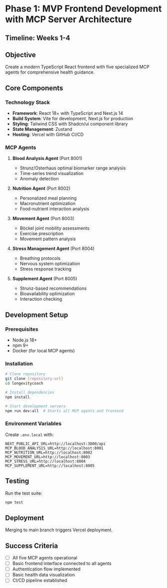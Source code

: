 # Phase 1: MVP Frontend Development with MCP Server Architecture

## Timeline: Weeks 1-4

## Objective
Create a modern TypeScript React frontend with five specialized MCP agents for comprehensive health guidance.

## Core Components

### Technology Stack
- **Framework**: React 18+ with TypeScript and Next.js 14
- **Build System**: Vite for development, Next.js for production
- **Styling**: Tailwind CSS with Shadcn/ui component library
- **State Management**: Zustand
- **Hosting**: Vercel with GitHub CI/CD

### MCP Agents
1. **Blood Analysis Agent** (Port 8001)
   - Strunz/Osterhaus optimal biomarker range analysis
   - Time-series trend visualization
   - Anomaly detection

2. **Nutrition Agent** (Port 8002)
   - Personalized meal planning
   - Macronutrient optimization
   - Food-nutrient interaction analysis

3. **Movement Agent** (Port 8003)
   - Böckel joint mobility assessments
   - Exercise prescription
   - Movement pattern analysis

4. **Stress Management Agent** (Port 8004)
   - Breathing protocols
   - Nervous system optimization
   - Stress response tracking

5. **Supplement Agent** (Port 8005)
   - Strunz-based recommendations
   - Bioavailability optimization
   - Interaction checking

## Development Setup

### Prerequisites
- Node.js 18+
- npm 9+
- Docker (for local MCP agents)

### Installation
```bash
# Clone repository
git clone [repository-url]
cd longevitycoach

# Install dependencies
npm install

# Start development servers
npm run dev:all  # Starts all MCP agents and frontend
```

### Environment Variables
Create `.env.local` with:
```
NEXT_PUBLIC_API_URL=http://localhost:3000/api
MCP_BLOOD_ANALYSIS_URL=http://localhost:8001
MCP_NUTRITION_URL=http://localhost:8002
MCP_MOVEMENT_URL=http://localhost:8003
MCP_STRESS_URL=http://localhost:8004
MCP_SUPPLEMENT_URL=http://localhost:8005
```

## Testing
Run the test suite:
```bash
npm test
```

## Deployment
Merging to main branch triggers Vercel deployment.

## Success Criteria
- [ ] All five MCP agents operational
- [ ] Basic frontend interface connected to all agents
- [ ] Authentication flow implemented
- [ ] Basic health data visualization
- [ ] CI/CD pipeline established

